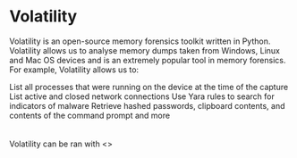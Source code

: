 # Volatility

Volatility is an open-source memory forensics toolkit written in Python. Volatility allows us to analyse memory dumps taken from Windows, Linux and Mac OS devices and is an extremely popular tool in memory forensics. For example, Volatility allows us to:

List all processes that were running on the device at the time of the capture
List active and closed network connections
Use Yara rules to search for indicators of malware
Retrieve hashed passwords, clipboard contents, and contents of the command prompt and more
<br>
<br>
<br>
Volatility can be ran with <<python3 vol.py>>
